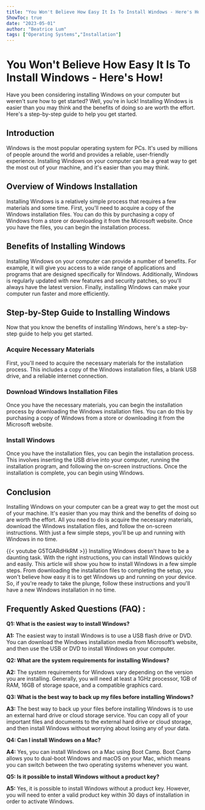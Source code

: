 ```yaml
---
title: "You Won't Believe How Easy It Is To Install Windows - Here's How!"
ShowToc: true 
date: "2023-05-01"
author: "Beatrice Lum" 
tags: ["Operating Systems","Installation"]
---
```

# You Won't Believe How Easy It Is To Install Windows - Here's How! 

Have you been considering installing Windows on your computer but weren't sure how to get started? Well, you're in luck! Installing Windows is easier than you may think and the benefits of doing so are worth the effort. Here's a step-by-step guide to help you get started. 

## Introduction 

Windows is the most popular operating system for PCs. It's used by millions of people around the world and provides a reliable, user-friendly experience. Installing Windows on your computer can be a great way to get the most out of your machine, and it's easier than you may think. 

## Overview of Windows Installation 

Installing Windows is a relatively simple process that requires a few materials and some time. First, you'll need to acquire a copy of the Windows installation files. You can do this by purchasing a copy of Windows from a store or downloading it from the Microsoft website. Once you have the files, you can begin the installation process. 

## Benefits of Installing Windows 

Installing Windows on your computer can provide a number of benefits. For example, it will give you access to a wide range of applications and programs that are designed specifically for Windows. Additionally, Windows is regularly updated with new features and security patches, so you'll always have the latest version. Finally, installing Windows can make your computer run faster and more efficiently. 

## Step-by-Step Guide to Installing Windows 

Now that you know the benefits of installing Windows, here's a step-by-step guide to help you get started. 

### Acquire Necessary Materials 

First, you'll need to acquire the necessary materials for the installation process. This includes a copy of the Windows installation files, a blank USB drive, and a reliable internet connection. 

### Download Windows Installation Files 

Once you have the necessary materials, you can begin the installation process by downloading the Windows installation files. You can do this by purchasing a copy of Windows from a store or downloading it from the Microsoft website. 

### Install Windows 

Once you have the installation files, you can begin the installation process. This involves inserting the USB drive into your computer, running the installation program, and following the on-screen instructions. Once the installation is complete, you can begin using Windows. 

## Conclusion 

Installing Windows on your computer can be a great way to get the most out of your machine. It's easier than you may think and the benefits of doing so are worth the effort. All you need to do is acquire the necessary materials, download the Windows installation files, and follow the on-screen instructions. With just a few simple steps, you'll be up and running with Windows in no time.

{{< youtube G5TGARdHkRM >}} 
Installing Windows doesn't have to be a daunting task. With the right instructions, you can install Windows quickly and easily. This article will show you how to install Windows in a few simple steps. From downloading the installation files to completing the setup, you won't believe how easy it is to get Windows up and running on your device. So, if you're ready to take the plunge, follow these instructions and you'll have a new Windows installation in no time.

## Frequently Asked Questions (FAQ) :
**Q1: What is the easiest way to install Windows?**

**A1:** The easiest way to install Windows is to use a USB flash drive or DVD. You can download the Windows installation media from Microsoft’s website, and then use the USB or DVD to install Windows on your computer. 

**Q2: What are the system requirements for installing Windows?**

**A2:** The system requirements for Windows vary depending on the version you are installing. Generally, you will need at least a 1GHz processor, 1GB of RAM, 16GB of storage space, and a compatible graphics card. 

**Q3: What is the best way to back up my files before installing Windows?**

**A3:** The best way to back up your files before installing Windows is to use an external hard drive or cloud storage service. You can copy all of your important files and documents to the external hard drive or cloud storage, and then install Windows without worrying about losing any of your data. 

**Q4: Can I install Windows on a Mac?**

**A4:** Yes, you can install Windows on a Mac using Boot Camp. Boot Camp allows you to dual-boot Windows and macOS on your Mac, which means you can switch between the two operating systems whenever you want. 

**Q5: Is it possible to install Windows without a product key?**

**A5:** Yes, it is possible to install Windows without a product key. However, you will need to enter a valid product key within 30 days of installation in order to activate Windows.





